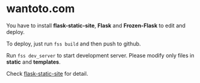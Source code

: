 wantoto.com
========================================================================================================================

You have to install **flask-static-site**, **Flask** and **Frozen-Flask** to edit and deploy.

To deploy, just run `fss build` and then push to github.

Run `fss dev_server` to start development server. Please modify only files in **static** and **templates**.

Check [flask-static-site](https://bitbucket.org/wantoto/flask-static-site/) for detail.

